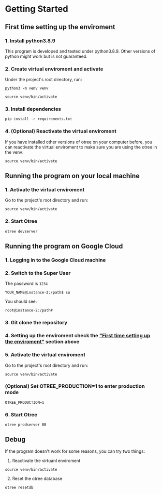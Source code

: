 # Getting Started

## First time setting up the enviroment
### 1. Install python3.8.9

This program is developed and tested under python3.8.9. Other versions of python might work but is not guaranteed.
### 2. Create virtual enviroment and activate

Under the project's root directory, run:

`python3 -m venv venv`


`source venv/bin/activate`

### 3. Install dependencies

`pip install -r requirements.txt`

### 4. (Optional) Reactivate the virtual enviroment

If you have installed other versions of otree on your computer before, you can reactivate the virtual enviroment to make sure you are using the otree in the venv:

`source venv/bin/activate`

## Running the program on your local machine
### 1. Activate the virtual enviroment

Go to the project's root directory and run:

`source venv/bin/activate`

### 2. Start Otree

`otree devserver`

## Running the program on Google Cloud

### 1. Logging in to the Google Cloud machine

### 2. Switch to the Super User
The password is `1234`
```console
YOUR_NAME@instance-2:/path$ su
```
You should see:
```console
root@instance-2:/path#
```


### 3. Git clone the repository

### 4. Setting up the enviroment check the ["First time setting up the enviroment"](#first-time-setting-up-the-enviroment) section above

### 5. Activate the virtual enviroment

Go to the project's root directory and run:

`source venv/bin/activate`

### (Optional) Set OTREE_PRODUCTION=1 to enter production mode

`OTREE_PRODUCTION=1`

### 6. Start Otree

`otree prodserver 80`

## Debug
If the program doesn't work for some reasons, you can try two things:

1. Reactivate the virtuanl enviroment

`source venv/bin/activate`

2. Reset the otree database

`otree resetdb`

